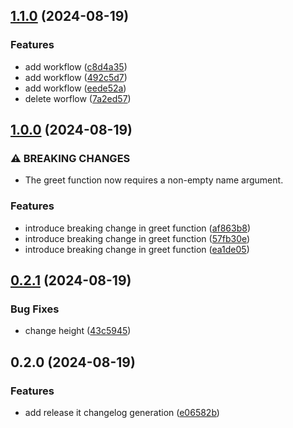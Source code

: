 

## [1.1.0](https://github.com/elobytesoftware/SemVerAuto/compare/1.0.0...1.1.0) (2024-08-19)


### Features

* add workflow ([c8d4a35](https://github.com/elobytesoftware/SemVerAuto/commit/c8d4a354e9be2c60b24da30b00311ed509595a13))
* add workflow ([492c5d7](https://github.com/elobytesoftware/SemVerAuto/commit/492c5d7024ac481332029049d091be5c17b1bdbd))
* add workflow ([eede52a](https://github.com/elobytesoftware/SemVerAuto/commit/eede52a78709bd84102a7838cdaf998a6a081373))
* delete worflow ([7a2ed57](https://github.com/elobytesoftware/SemVerAuto/commit/7a2ed57bc42aa58251f776bd53c0b18062c12bed))

## [1.0.0](https://github.com/elobytesoftware/SemVerAuto/compare/0.2.1...1.0.0) (2024-08-19)


### ⚠ BREAKING CHANGES

* The greet function now requires a non-empty name argument.

### Features

* introduce breaking change in greet function ([af863b8](https://github.com/elobytesoftware/SemVerAuto/commit/af863b801c36025ec825687cbfe40f9190e5be37))
* introduce breaking change in greet function ([57fb30e](https://github.com/elobytesoftware/SemVerAuto/commit/57fb30e26b9fa4bcc11f4642b56b761ce00550e6))
* introduce breaking change in greet function ([ea1de05](https://github.com/elobytesoftware/SemVerAuto/commit/ea1de053c5cf43ff039fc2cb39ecd4e0a8892bc4))

## [0.2.1](https://github.com/elobytesoftware/SemVerAuto/compare/0.2.0...0.2.1) (2024-08-19)


### Bug Fixes

* change height ([43c5945](https://github.com/elobytesoftware/SemVerAuto/commit/43c5945986a8690e83c56756f7fb0e83b4bba6dd))

## 0.2.0 (2024-08-19)


### Features

* add release it changelog generation ([e06582b](https://github.com/elobytesoftware/SemVerAuto/commit/e06582b54a934e1d5c42858f8e8cae925f136e11))

